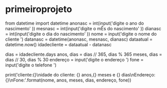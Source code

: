 # primeiroprojeto
from datetime import datetime
anonasc = int(input('digite o ano do nascimento' ))
mesnasc = int(input('digite o mÊs do nascimento' ))
dianasc = int(input('digite o dia do nascimento' ))
nome = input('digite o nome do cliente ')
datanasc = datetime(anonasc, mesnasc, dianasc)
dataatual = datetime.now()
idadecliente = dataatual - datanasc

dias = idadecliente.days
anos, dias = dias // 365, dias % 365
meses, dias = dias // 30, dias % 30
endereço = input('digite o endereço ')
fone = input('digite o telefone ')

print('cliente:{}\nidade do cliente: {} anos,{} meses e {} dias\nEndereço: {}\nFone:'.format(nome, anos, meses, dias, endereço, fone))
